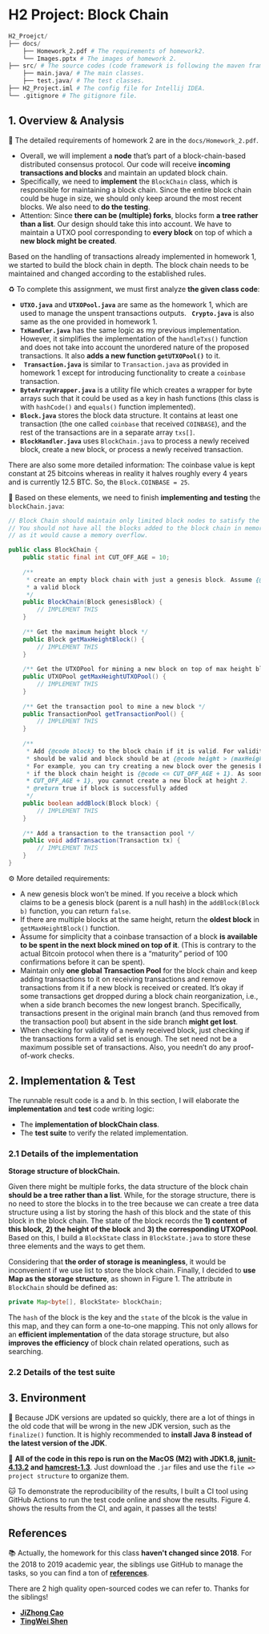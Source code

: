 # H2 Project: Block Chain

```python
H2_Proejct/
├── docs/
    ├── Homework_2.pdf # The requirements of homework2.
    └── Images.pptx # The images of homework 2.
├── src/ # The source codes (code framework is following the maven framework).
    ├── main.java/ # The main classes.
    ├── test.java/ # The test classes.
├── H2_Project.iml # The config file for Intellij IDEA.
└── .gitignore # The gitignore file.
```



## 1. Overview & Analysis

:pencil: The detailed requirements of homework 2 are in the `docs/Homework_2.pdf`. 

- Overall, we will implement a **node** that’s part of a block-chain-based distributed consensus protocol. Our code will receive **incoming transactions and blocks** and maintain an updated block chain. 
- Specifically, we need to **implement** the `BlockChain` class, which is responsible for maintaining a block chain. Since the entire block chain could be huge in size, we should only keep around the most recent blocks.  We also need to **do the testing**.
- Attention: Since **there can be (multiple) forks**, blocks form **a tree rather than a list**. Our design should take this into account. We have to maintain a UTXO pool corresponding to **every block** on top of which a **new block might be created**.

Based on the handling of transactions already implemented in homework 1, we started to build the block chain in depth. The block chain needs to be maintained and changed according to the established rules.

:recycle: To complete this assignment, we must first analyze **the given class code**:

- **`UTXO.java`** and **`UTXOPool.java`** are same as the homework 1, which are used to manage the unspent transactions outputs. **` Crypto.java`** is also same as the one provided in homework 1.
- **`TxHandler.java`** has the same logic as my previous implementation. However, it simplifies the implementation of the `handleTxs()` function and does not take into account the unordered nature of the proposed transactions. It also **adds a new function `getUTXOPool()`** to it.
- **` Transaction.java`** is similar to `Transaction.java` as provided in homework 1 except for introducing functionality to create a `coinbase` transaction.
- **`ByteArrayWrapper.java`** is a utility file which creates a wrapper for byte arrays such that it could be used as a key in hash functions (this class is with `hashCode()` and `equals()` function implemented). 
- **`Block.java`** stores the block data structure. It contains at least one transaction (the one called `coinbase` that received `COINBASE`), and the rest of the transactions are in a separate array `txs[]`.
- **`BlockHandler.java`** uses `BlockChain.java` to process a newly received block, create a new block, or process a newly received transaction.

There are also some more detailed information: The coinbase value is kept constant at 25 bitcoins whereas in reality it halves roughly every 4 years and is currently 12.5 BTC. So, the `Block.COINBASE = 25`.

:page_facing_up: Based on these elements, we need to finish **implementing and testing** the `blockChain.java`:

```java
// Block Chain should maintain only limited block nodes to satisfy the functions
// You should not have all the blocks added to the block chain in memory
// as it would cause a memory overflow.

public class BlockChain {
    public static final int CUT_OFF_AGE = 10;
  
    /**
     * create an empty block chain with just a genesis block. Assume {@code genesisBlock} is
     * a valid block
     */
    public BlockChain(Block genesisBlock) {
        // IMPLEMENT THIS
    }
  
    /** Get the maximum height block */
    public Block getMaxHeightBlock() {
        // IMPLEMENT THIS
    }
  
    /** Get the UTXOPool for mining a new block on top of max height block */
    public UTXOPool getMaxHeightUTXOPool() {
        // IMPLEMENT THIS
    }
  
    /** Get the transaction pool to mine a new block */
    public TransactionPool getTransactionPool() {
        // IMPLEMENT THIS
    }
  
    /**
     * Add {@code block} to the block chain if it is valid. For validity, all transactions
     * should be valid and block should be at {@code height > (maxHeight - CUT_OFF_AGE)}.
     * For example, you can try creating a new block over the genesis block (block height 2)
     * if the block chain height is {@code <= CUT_OFF_AGE + 1}. As soon as {@code height >
     * CUT_OFF_AGE + 1}, you cannot create a new block at height 2.
     * @return true if block is successfully added
     */
    public boolean addBlock(Block block) {
        // IMPLEMENT THIS
    }
  
    /** Add a transaction to the transaction pool */
    public void addTransaction(Transaction tx) {
        // IMPLEMENT THIS
    }
}
```

:gear: More detailed requirements:

- A new genesis block won’t be mined. If you receive a block which claims to be a genesis block (parent is a null hash) in the `addBlock(Block b)` function, you can return `false`.
- If there are multiple blocks at the same height, return the **oldest block** in `getMaxHeightBlock()` function.
- Assume for simplicity that a coinbase transaction of a block **is available to be spent in the next block mined on top of it**. (This is contrary to the actual Bitcoin protocol when there is a “maturity” period of 100 confirmations before it can be spent).
- Maintain only **one global Transaction Pool** for the block chain and keep adding transactions to it on receiving transactions and remove transactions from it if a new block is received or created. It’s okay if some transactions get dropped during a block chain reorganization, i.e., when a side branch becomes the new longest branch. Specifically, transactions present in the original main branch (and thus removed from the transaction pool) but absent in the side branch **might get lost**.
- When checking for validity of a newly received block, just checking if the transactions form a valid set is enough. The set need not be a maximum possible set of transactions. Also, you needn’t do any proof-of-work checks.



## 2. Implementation & Test

The runnable result code is a and b.  In this section, I will elaborate the **implementation** and **test** code writing logic:

- The **implementation of blockChain class**.
- The **test suite** to verify the related implementation.

### 2.1 Details of the implementation

**Storage structure of blockChain.**

Given there might be multiple forks, the data structure of the block chain **should be a tree rather than a list**. While, for the storage structure, there is no need to store the blocks in to the tree because we can create a tree data structure using a list by storing the hash of this block and the state of this block in the block chain. The state of the block records the **1) content of this block**, **2) the height of the block** and **3) the corresponding UTXOPool**. Based on this, I build a `BlockState` class in `BlockState.java` to store these three elements and the ways to get them.

Considering that **the order of storage is meaningless**, it would be inconvenient if we use list to store the block chain. Finally, I decided to **use Map as the storage structure**, as shown in Figure 1.  The attribute in `BlockChain` should be defined as:

```java
private Map<byte[], BlockState> blockChain;
```

The `hash` of the block is the key and the `state` of the blcok is the value in this map, and they can form a one-to-one mapping. This not only allows for an **efficient implementation** of the data storage structure, but also **improves the efficiency** of block chain related operations, such as searching.





### 2.2 Details of the test suite



## 3. Environment

:e-mail: Because JDK versions are updated so quickly, there are a lot of things in the old code that will be wrong in the new JDK version, such as the `finalize()` function. It is highly recommended to **install Java 8 instead of the latest version of the JDK**. 

:star2: **All of the code in this repo is run on the MacOS (M2) with JDK1.8, [junit-4.13.2](https://repo1.maven.org/maven2/junit/junit/4.13.2/junit-4.13.2.jar) and [hamcrest-1.3](https://repo1.maven.org/maven2/org/hamcrest/hamcrest-all/1.3/hamcrest-all-1.3.jar)**. Just download the `.jar` files and use the `file => project structure` to organize them.

:cat: To demonstrate the reproducibility of the results, I built a CI tool using GitHub Actions to run the test code online and show the results. Figure 4. shows the results from the CI, and again, it passes all the tests!



## References

:books: Actually, the homework for this class **haven't changed since 2018**. For the 2018 to 2019 academic year, the siblings use GitHub to manage the tasks, so you can find a ton of [**references**](https://github.com/search?q=PHBS_BlockChain&type=repositories).

There are 2 high quality open-sourced codes we can refer to. Thanks for the siblings!

- [**JiZhong Cao**](https://github.com/1901212561/PHBS_BlockChain_2019/)
- [**TingWei Shen**](https://github.com/SnakeWayne/PHBS_BlockChain_2019)

